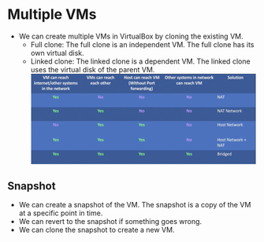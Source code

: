 # Multiple VMs

- We can create multiple VMs in VirtualBox by cloning the existing VM.
  - Full clone: The full clone is an independent VM. The full clone has its own virtual disk.
  - Linked clone: The linked clone is a dependent VM. The linked clone uses the virtual disk of the parent VM.
    ![Ideal Configuration](image-1.png)

## Snapshot

- We can create a snapshot of the VM. The snapshot is a copy of the VM at a specific point in time.
- We can revert to the snapshot if something goes wrong.
- We can clone the snapshot to create a new VM.
